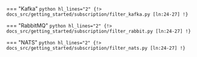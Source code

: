 === "Kafka"
    ```python hl_lines="2"
    {!> docs_src/getting_started/subscription/filter_kafka.py [ln:24-27] !}
    ```

=== "RabbitMQ"
    ```python hl_lines="2"
    {!> docs_src/getting_started/subscription/filter_rabbit.py [ln:24-27] !}
    ```

=== "NATS"
    ```python hl_lines="2"
    {!> docs_src/getting_started/subscription/filter_nats.py [ln:24-27] !}
    ```
